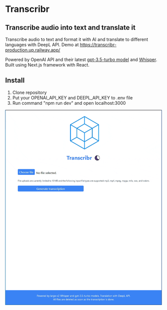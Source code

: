 # Transcribr

## Transcribe audio into text and translate it

Transcribe audio to text and format it with AI and translate to different languages with DeepL API. Demo at https://transcribr-production.up.railway.app/

Powered by OpenAI API and their latest [gpt-3.5-turbo model](https://platform.openai.com/docs/models/gpt-3-5) and [Whisper](https://openai.com/research/whisper). Built using Next.js framework with React.

## Install

1. Clone repository
2. Put your OPENAI_API_KEY and DEEPL_API_KEY to .env file
3. Run command "npm run dev" and open localhost:3000

![Gif of application](https://github.com/AleksiKuj/Transcribr/blob/master/readme-assets/gif1.gif)
